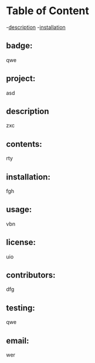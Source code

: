 

  # Table of Content
  -[description](#description)
  -[installation](#installation)
          
  ## badge:
  qwe
  ## project:
  asd
  ## description
  zxc
  ## contents:
  rty
  ## installation:
  fgh
  ## usage:
  vbn
  ## license:
  uio
  ## contributors:
  dfg
  ## testing:
  qwe
  ## email:
  wer
  
